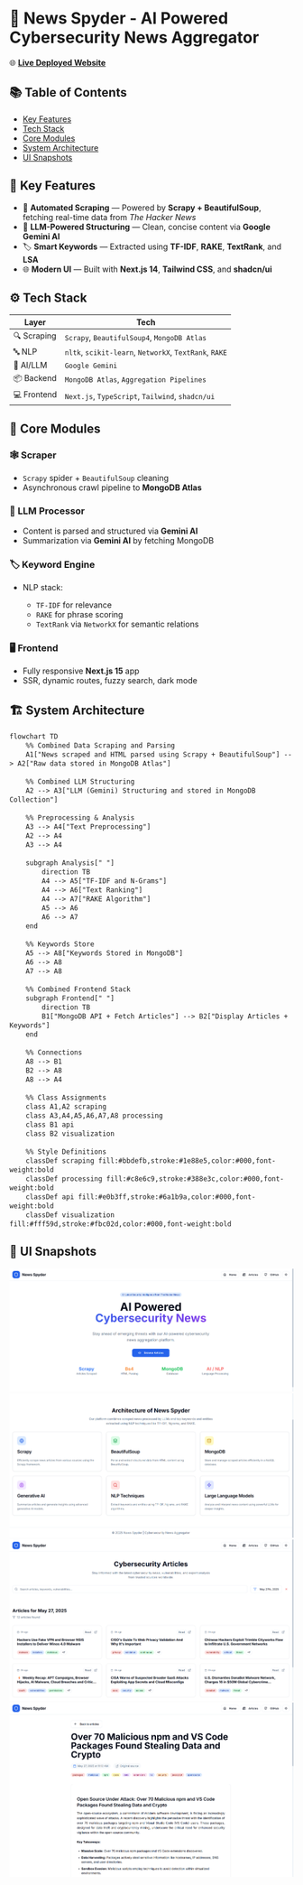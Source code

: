 # 📰 News Spyder - AI Powered Cybersecurity News Aggregator

🌐 [**Live Deployed Website**](https://news-spyder.vercel.app/)

## 📚 Table of Contents

- [Key Features](https://github.com/rakheshkrishna2005/NewsSpyder?tab=readme-ov-file#-key-features)
- [Tech Stack](https://github.com/rakheshkrishna2005/NewsSpyder?tab=readme-ov-file#️-tech-stack)
- [Core Modules](https://github.com/rakheshkrishna2005/NewsSpyder?tab=readme-ov-file#-core-modules)
- [System Architecture](https://github.com/rakheshkrishna2005/NewsSpyder?tab=readme-ov-file#️-system-architecture)
- [UI Snapshots](https://github.com/rakheshkrishna2005/NewsSpyder?tab=readme-ov-file#-ui-snapshots)

## 🚀 Key Features

* 📰 **Automated Scraping** — Powered by **Scrapy + BeautifulSoup**, fetching real-time data from *The Hacker News*
* 🧠 **LLM-Powered Structuring** — Clean, concise content via **Google Gemini AI**
* 🏷️ **Smart Keywords** — Extracted using **TF-IDF**, **RAKE**, **TextRank**, and **LSA**
* 🌐 **Modern UI** — Built with **Next.js 14**, **Tailwind CSS**, and **shadcn/ui**

## ⚙️ Tech Stack

| Layer       | Tech                                                   |
| ----------- | ------------------------------------------------------ |
| 🔍 Scraping | `Scrapy`, `BeautifulSoup4`, `MongoDB Atlas`            |
| 🔤 NLP      | `nltk`, `scikit-learn`, `NetworkX`, `TextRank`, `RAKE` |
| 🧠 AI/LLM   | `Google Gemini`                           |
| 📦 Backend  | `MongoDB Atlas`, `Aggregation Pipelines`                 |
| 💻 Frontend | `Next.js`, `TypeScript`, `Tailwind`, `shadcn/ui`       |

## 🧩 Core Modules

### 🕸️ Scraper

* `Scrapy` spider + `BeautifulSoup` cleaning
* Asynchronous crawl pipeline to **MongoDB Atlas**

### 🧠 LLM Processor

* Content is parsed and structured via **Gemini AI**
* Summarization via **Gemini AI** by fetching MongoDB

### 🏷️ Keyword Engine

* NLP stack:

  * `TF-IDF` for relevance
  * `RAKE` for phrase scoring
  * `TextRank` via `NetworkX` for semantic relations

### 🖥️ Frontend

* Fully responsive **Next.js 15** app
* SSR, dynamic routes, fuzzy search, dark mode

## 🏗️ System Architecture

```mermaid
flowchart TD
    %% Combined Data Scraping and Parsing
    A1["News scraped and HTML parsed using Scrapy + BeautifulSoup"] --> A2["Raw data stored in MongoDB Atlas"]

    %% Combined LLM Structuring
    A2 --> A3["LLM (Gemini) Structuring and stored in MongoDB Collection"]

    %% Preprocessing & Analysis
    A3 --> A4["Text Preprocessing"]
    A2 --> A4
    A3 --> A4

    subgraph Analysis[" "]
        direction TB
        A4 --> A5["TF-IDF and N-Grams"]
        A4 --> A6["Text Ranking"]
        A4 --> A7["RAKE Algorithm"]
        A5 --> A6
        A6 --> A7
    end

    %% Keywords Store
    A5 --> A8["Keywords Stored in MongoDB"]
    A6 --> A8
    A7 --> A8

    %% Combined Frontend Stack
    subgraph Frontend[" "]
        direction TB
        B1["MongoDB API + Fetch Articles"] --> B2["Display Articles + Keywords"]
    end

    %% Connections
    A8 --> B1
    B2 --> A8
    A8 --> A4

    %% Class Assignments
    class A1,A2 scraping
    class A3,A4,A5,A6,A7,A8 processing
    class B1 api
    class B2 visualization

    %% Style Definitions
    classDef scraping fill:#bbdefb,stroke:#1e88e5,color:#000,font-weight:bold
    classDef processing fill:#c8e6c9,stroke:#388e3c,color:#000,font-weight:bold
    classDef api fill:#e0b3ff,stroke:#6a1b9a,color:#000,font-weight:bold
    classDef visualization fill:#fff59d,stroke:#fbc02d,color:#000,font-weight:bold

```

## 📸 UI Snapshots

![Home Page](https://github.com/rakheshkrishna2005/NewsSpyder/blob/main/public/1.png)
![Articles List](https://github.com/rakheshkrishna2005/NewsSpyder/blob/main/public/2.png)
![Article Detail](https://github.com/rakheshkrishna2005/NewsSpyder/blob/main/public/3.png)
![Search and Filter](https://github.com/rakheshkrishna2005/NewsSpyder/blob/main/public/4.png)
